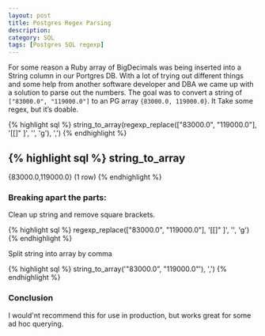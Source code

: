 ```yaml
---
layout: post
title: Postgres Regex Parsing 
description: 
category: SQL
tags: [Postgres SQL regexp]
---
```

For some reason a Ruby array of BigDecimals was being inserted into a String column in our Portgres DB. With a lot of trying out different things and some help from another software developer and DBA we came up with a solution to parse out the numbers. The goal was to convert a string of `["83000.0", "119000.0"]` to an PG array `{83000.0, 119000.0}`. It Take some regex, but it’s doable.

{% highlight sql %}
string_to_array(regexp_replace(["83000.0", "119000.0"], '[\[\]" ]', '', 'g'), ',')
{% endhighlight %}

{% highlight sql %}
  string_to_array   
--------------------
 {83000.0,119000.0}
(1 row)
{% endhighlight %}

### Breaking apart the parts:

Clean up string and remove square brackets.

{% highlight sql %}
regexp_replace(["83000.0", "119000.0"], '[\[\]" ]', '', 'g')
{% endhighlight %}

Split string into array by comma

{% highlight sql %}
string_to_array('"83000.0", "119000.0"'), ',')
{% endhighlight %}

### Conclusion 

I would'nt recommend this for use in production, but works great for some ad hoc querying. 
